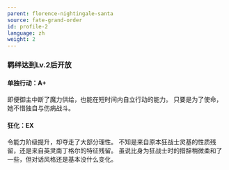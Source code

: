 ```yaml
---
parent: florence-nightingale-santa
source: fate-grand-order
id: profile-2
language: zh
weight: 2
---
```


### 羁绊达到Lv.2后开放

#### 单独行动：A+

即便御主中断了魔力供给，也能在短时间内自立行动的能力。
只要是为了使命，她不惜独自与伤病战斗。

#### 狂化：EX

令能力阶级提升，却夺走了大部分理性。
不知是来自原本狂战士灵基的性质残留，还是来自英灵南丁格尔的特征残留。
虽说比身为狂战士时的措辞稍微柔和了一些，但对话风格还是基本没什么变化。
